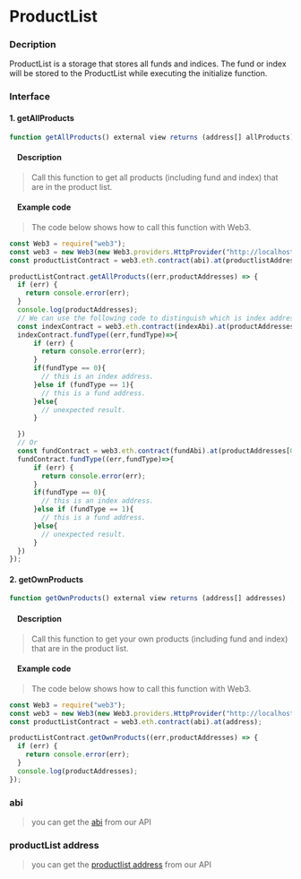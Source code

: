 # ProductList

### Decription
ProductList is a storage that stores all funds and indices. The fund or index will be stored to the ProductList while executing the initialize function.

### Interface
#### 1. getAllProducts 

```javascript
function getAllProducts() external view returns (address[] allProducts);
```
#### &emsp;Description
> Call this function to get all products (including fund and index) that are in the product list.

#### &emsp;Example code
> The code below shows how to call this function with Web3.

```javascript
const Web3 = require("web3");
const web3 = new Web3(new Web3.providers.HttpProvider("http://localhost:8545"));
const productListContract = web3.eth.contract(abi).at(productlistAddress);

productListContract.getAllProducts((err,productAddresses) => {
  if (err) {
    return console.error(err);
  }
  console.log(productAddresses);
  // We can use the following code to distinguish which is index address or fund address. 
  const indexContract = web3.eth.contract(indexAbi).at(productAddresses[0])
  indexContract.fundType((err,fundType)=>{
      if (err) {
        return console.error(err);
      }
      if(fundType == 0){
        // this is an index address.
      }else if (fundType == 1){
        // this is a fund address.
      }else{
        // unexpected result.
      }

  })
  // Or
  const fundContract = web3.eth.contract(fundAbi).at(productAddresses[0])
  fundContract.fundType((err,fundType)=>{
      if (err) {
        return console.error(err);
      }
      if(fundType == 0){
        // this is an index address.
      }else if (fundType == 1){
        // this is a fund address.
      }else{
        // unexpected result.
      }
  })
});
```

#### 2. getOwnProducts 

```javascript
function getOwnProducts() external view returns (address[] addresses) ;
```
#### &emsp;Description
> Call this function to get your own products (including fund and index) that are in the product list.

#### &emsp;Example code
> The code below shows how to call this function with Web3.

```javascript
const Web3 = require("web3");
const web3 = new Web3(new Web3.providers.HttpProvider("http://localhost:8545"));
const productListContract = web3.eth.contract(abi).at(address);

productListContract.getOwnProducts((err,productAddresses) => {
  if (err) {
    return console.error(err);
  }
  console.log(productAddresses);
});
```

### abi
> you can get the [abi](http://www.olympus.io/olympusProtocols/marketplace/abi) from our API

### productList address
> you can get the [productlist address](http://www.olympus.io/olympusProtocols/marketplace/abi) from our API
